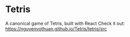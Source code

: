 # Tetris
A canonical game of Tetris, built with React 
Check it out:
https://nguyenvothuan.github.io/Tetris/tetris/src
